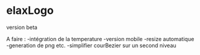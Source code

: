 elaxLogo
========

version beta

A faire :
-intégration de la temperature
-version mobile
-resize automatique
-generation de png etc.
-simplifier courBezier sur un second niveau
